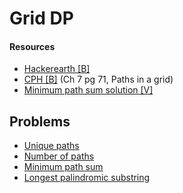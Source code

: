# Grid DP

#### Resources
* [Hackerearth [B]](https://www.hackerearth.com/practice/notes/dynamic-programming-problems-involving-grids/)
* [CPH [B]](https://cses.fi/book/book.pdf#page=81) (Ch 7 pg 71, Paths in a grid)
* [Minimum path sum solution [V]](https://www.youtube.com/watch?v=NL12nchRoUE)

## Problems
* [Unique paths](https://leetcode.com/problems/unique-paths/)
* [Number of paths](https://atcoder.jp/contests/dp/tasks/dp_h)
* [Minimum path sum](https://leetcode.com/problems/minimum-path-sum/)
* [Longest palindromic substring](https://leetcode.com/problems/longest-palindromic-substring/)